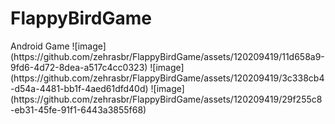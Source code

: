 <h1>FlappyBirdGame</h1>
Android Game
![image](https://github.com/zehrasbr/FlappyBirdGame/assets/120209419/11d658a9-9fd6-4d72-8dea-a517c4cc0323)
![image](https://github.com/zehrasbr/FlappyBirdGame/assets/120209419/3c338cb4-d54a-4481-bb1f-4aed61dfd40d)
![image](https://github.com/zehrasbr/FlappyBirdGame/assets/120209419/29f255c8-eb31-45fe-91f1-6443a3855f68)
